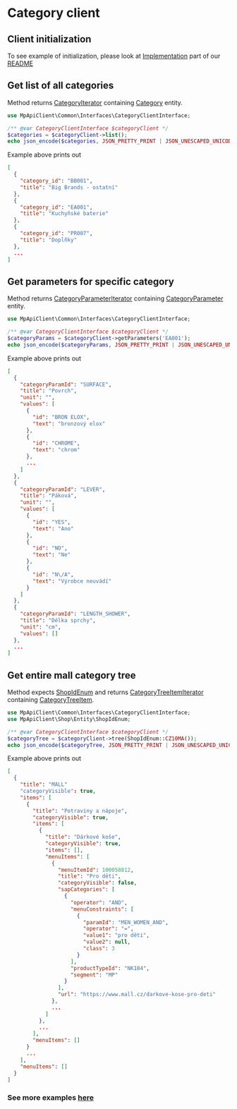 # Category client

## Client initialization

To see example of initialization, please look at [Implementation](../README.md#implementation) part of our [README](../README.md)

## Get list of all categories

Method returns [CategoryIterator](../src/Category/Entity/CategoryIterator.php) containing [Category](../src/Category/Entity/Category.php) entity.

```php
use MpApiClient\Common\Interfaces\CategoryClientInterface;

/** @var CategoryClientInterface $categoryClient */
$categories = $categoryClient->list();
echo json_encode($categories, JSON_PRETTY_PRINT | JSON_UNESCAPED_UNICODE);
```

Example above prints out

```json
[
  {
    "category_id": "BB001",
    "title": "Big Brands - ostatní"
  },
  {
    "category_id": "EA001",
    "title": "Kuchyňské baterie"
  },
  {
    "category_id": "PR007",
    "title": "Doplňky"
  },
  ...
]
```

## Get parameters for specific category

Method returns [CategoryParameterIterator](../src/Category/Entity/ParameterIterator.php) containing [CategoryParameter](../src/Category/Entity/Parameter.php) entity.

```php
use MpApiClient\Common\Interfaces\CategoryClientInterface;

/** @var CategoryClientInterface $categoryClient */
$categoryParams = $categoryClient->getParameters('EA001');
echo json_encode($categoryParams, JSON_PRETTY_PRINT | JSON_UNESCAPED_UNICODE);
```

Example above prints out

```json
[
  {
    "categoryParamId": "SURFACE",
    "title": "Povrch",
    "unit": "",
    "values": [
      {
        "id": "BRON ELOX",
        "text": "bronzový elox"
      },
      {
        "id": "CHROME",
        "text": "chrom"
      },
      ...
    ]
  },
  {
    "categoryParamId": "LEVER",
    "title": "Páková",
    "unit": "",
    "values": [
      {
        "id": "YES",
        "text": "Ano"
      },
      {
        "id": "NO",
        "text": "Ne"
      },
      {
        "id": "N\/A",
        "text": "Výrobce neuvádí"
      }
    ]
  },
  {
    "categoryParamId": "LENGTH_SHOWER",
    "title": "Délka sprchy",
    "unit": "cm",
    "values": []
  },
  ...
]
```

## Get entire mall category tree

Method expects [ShopIdEnum](../src/Shop/Entity/ShopIdEnum.php) and returns [CategoryTreeItemIterator](../src/Category/Entity/TreeItemIterator.php)
containing [CategoryTreeItem](../src/Category/Entity/TreeItem.php).

```php
use MpApiClient\Common\Interfaces\CategoryClientInterface;
use MpApiClient\Shop\Entity\ShopIdEnum;

/** @var CategoryClientInterface $categoryClient */
$categoryTree = $categoryClient->tree(ShopIdEnum::CZ10MA());
echo json_encode($categoryTree, JSON_PRETTY_PRINT | JSON_UNESCAPED_UNICODE);
```

Example above prints out

```json
[
  {
    "title": "MALL"
    "categoryVisible": true,
    "items": [
      {
        "title": "Potraviny a nápoje",
        "categoryVisible": true,
        "items": [
          {
            "title": "Dárkové koše",
            "categoryVisible": true,
            "items": [],
            "menuItems": [
              {
                "menuItemId": 100058812,
                "title": "Pro děti",
                "categoryVisible": false,
                "sapCategories": [
                  {
                    "operator": "AND",
                    "menuConstraints": [
                      {
                        "paramId": "MEN_WOMEN_AND",
                        "operator": "=",
                        "value1": "pro děti",
                        "value2": null,
                        "class": 3
                      }
                    ],
                    "productTypeId": "NK184",
                    "segment": "MP"
                  }
                ],
                "url": "https://www.mall.cz/darkove-kose-pro-deti"
              },
              ...
            ]
          },
          ...
        ],
        "menuItems": []
      }
      ...
    ],
    "menuItems": []
  }
]
```

### See more examples [here](../example/Category.php)
